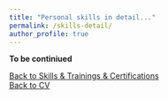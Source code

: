 ```yaml
---
title: "Personal skills in detail..."
permalink: /skills-detail/
author_profile: true
---
```


**To be continiued**


[Back to Skills & Trainings & Certifications](https://iagea.github.io/skills-certifications/)   
[Back to CV](https://iagea.github.io/cv/)
